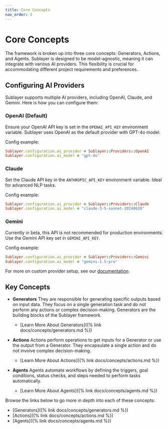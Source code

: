 ```yaml
---
title: Core Concepts
nav_order: 3
---
```

# Core Concepts

The framework is broken up into three core concepts: Generators, Actions, and Agents. Sublayer is designed to be model-agnostic, meaning it can integrate with various AI providers. This flexibility is crucial for accommodating different project requirements and preferences.

## Configuring AI Providers

Sublayer supports multiple AI providers, including OpenAI, Claude, and Gemini. Here is how you can configure them:

### OpenAI (Default)
Ensure your OpenAI API key is set in the `OPENAI_API_KEY` environment variable. Sublayer uses OpenAI as the default provider with GPT-4o model.

Config example:
```ruby
Sublayer.configuration.ai_provider = Sublayer::Providers::OpenAI
Sublayer.configuration.ai_model = "gpt-4o"
```

### Claude
Set the Claude API key in the `ANTHROPIC_API_KEY` environment variable. Ideal for advanced NLP tasks.

Config example:
```ruby
Sublayer.configuration.ai_provider = Sublayer::Providers::Claude
Sublayer.configuration.ai_model = "claude-3-5-sonnet-20240620"
```

### Gemini
Currently in beta, this API is not recommended for production environments. Use the Gemini API key set in `GEMINI_API_KEY`.

Config example:
```ruby
Sublayer.configuration.ai_provider = Sublayer::Providers::Gemini
Sublayer.configuration.ai_model = "gemini-1.5-pro"
```

For more on custom provider setup, see our [documentation](https://docs.sublayer.com).

## Key Concepts

* **Generators**
  They are responsible for generating specific outputs based on input data. They focus on a single generation task and do not perform any actions or complex decision-making. Generators are the building blocks of the Sublayer framework.

  - [Learn More About Generators]({% link docs/concepts/generators.md %})

* **Actions**
  Actions perform operations to get inputs for a Generator or use the output from a Generator. They encapsulate a single action and do not involve complex decision-making.

  - [Learn More About Actions]({% link docs/concepts/actions.md %})

* **Agents**
  Agents automate workflows by defining the triggers, goal conditions, status checks, and steps needed to perform tasks automatically.

  - [Learn More About Agents]({% link docs/concepts/agents.md %})

Browse the links below to go more in depth into each of these concepts:

* [Generators]({% link docs/concepts/generators.md %})
* [Actions]({% link docs/concepts/actions.md %})
* [Agents]({% link docs/concepts/agents.md %})